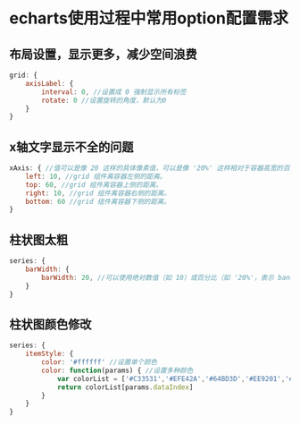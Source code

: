 # echarts使用过程中常用option配置需求
## 布局设置，显示更多，减少空间浪费
~~~ javascript
grid: {
    axisLabel: {
        interval: 0, //设置成 0 强制显示所有标签
        rotate: 0 //设置旋转的角度，默认为0
    }
}
~~~
## x轴文字显示不全的问题
~~~ javascript
xAxis: { //值可以是像 20 这样的具体像素值，可以是像 '20%' 这样相对于容器高宽的百分比。
    left: 10, //grid 组件离容器左侧的距离。
    top: 60, //grid 组件离容器上侧的距离。
    right: 10, //grid 组件离容器右侧的距离。
    bottom: 60 //grid 组件离容器下侧的距离。
}
~~~
## 柱状图太粗
~~~ javascript
series: {
    barWidth: {
        barWidth: 20, //可以使用绝对数值（如 10）或百分比（如 '20%'，表示 band width 的百分之多少）。默认自适应。
    }
}
~~~
## 柱状图颜色修改
~~~ javascript
series: {
    itemStyle: {
        color: '#ffffff' //设置单个颜色
        color: function(params) { //设置多种颜色
            var colorList = ['#C33531','#EFE42A','#64BD3D','#EE9201','#29AAE3', '#B74AE5','#0AAF9F','#E89589','#16A085','#4A235A','#C39BD3 ','#F9E79F','#BA4A00','#ECF0F1','#616A6B','#EAF2F8','#4A235A','#3498DB' ]; 
            return colorList[params.dataIndex]
        }
    }
}
~~~